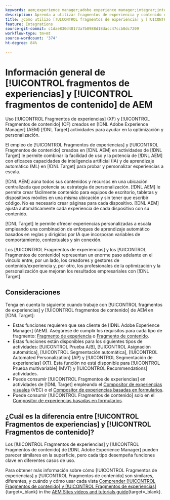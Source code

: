 ```yaml
---
keywords: aem;experience manager;adobe experience manager;integrar;integración;fragmentos de experiencia;fragmentos de contenido
description: Aprenda a utilizar fragmentos de experiencia y contenido de [!DNL Adobe Experience Manager] en actividades de [!DNL Adobe Target] .
title: ¿Cómo utilizo [!UICONTROL fragmentos de experiencia] y [!UICONTROL fragmentos de contenido] de  [!DNL Adobe Experience Manager] (AEM)?
feature: Integrations
source-git-commit: c1dae830d40173a7b0988d18dacc47ccb0dc7209
workflow-type: tm+mt
source-wordcount: '374'
ht-degree: 84%

---
```


# Información general de [!UICONTROL fragmentos de experiencias] y [!UICONTROL fragmentos de contenido] de AEM

Uso [!UICONTROL Fragmentos de experiencias] (XF) y [!UICONTROL Fragmentos de contenido] (CF) creados en [!DNL Adobe Experience Manager] (AEM) [!DNL Target] actividades para ayudar en la optimización y personalización.

El empleo de [!UICONTROL Fragmentos de experiencias] y [!UICONTROL Fragmentos de contenido] creados en [!DNL AEM] en actividades de [!DNL Target] le permite combinar la facilidad de uso y la potencia de [!DNL AEM] con eficaces capacidades de inteligencia artificial (IA) y de aprendizaje automático (ML) en [!DNL Target] para probar y personalizar experiencias a escala.

[!DNL AEM] aúna todos sus contenidos y recursos en una ubicación centralizada que potencia su estrategia de personalización. [!DNL AEM] le permite crear fácilmente contenido para equipos de escritorio, tabletas y dispositivos móviles en una misma ubicación y sin tener que escribir código. No es necesario crear páginas para cada dispositivo. [!DNL AEM] ajusta automáticamente cada experiencia de cada dispositivo con su contenido.

[!DNL Target] le permite ofrecer experiencias personalizadas a escala empleando una combinación de enfoques de aprendizaje automático basados en reglas y dirigidos por IA que incorporan variables de comportamiento, contextuales y sin conexión.

Los [!UICONTROL Fragmentos de experiencias] y los [!UICONTROL Fragmentos de contenido] representan un enorme paso adelante en el vínculo entre, por un lado, los creadores y gestores de contenido/experiencia y, por otro, los profesionales de la optimización y la personalización que mejoran los resultados empresariales con [!DNL Target].

## Consideraciones

Tenga en cuenta lo siguiente cuando trabaje con [!UICONTROL fragmentos de experiencias] y [!UICONTROL fragmentos de contenido] de AEM en [!DNL Target]:
* Estas funciones requieren que sea cliente de [!DNL Adobe Experience Manager] (AEM). Asegúrese de cumplir los requisitos para cada tipo de fragmento: [Fragmento de experiencia](/help/main/c-integrating-target-with-mac/aem/experience-fragments-aem.md#requirements) o [Fragmento de contenido](/help/main/c-integrating-target-with-mac/aem/content-fragments-aem.md#requirements).
* Estas funciones están disponibles para los siguientes tipos de actividades: [!UICONTROL Prueba A/B], [!UICONTROL Asignación automática], [!UICONTROL Segmentación automática], [!UICONTROL Automated Personalization] (AP) y [!UICONTROL Segmentación de experiencias] (XT). Esta función no está disponible para [!UICONTROL Prueba multivariable] (MVT) y [!UICONTROL Recommendations] actividades.
* Puede consumir [!UICONTROL Fragmentos de experiencias] en actividades de [!DNL Target] empleando el [Compositor de experiencias visuales](/help/main/c-experiences/c-visual-experience-composer/visual-experience-composer.md) (VEC) o el [Compositor de experiencias basadas en formularios](/help/main/c-experiences/form-experience-composer.md).
* Puede consumir [!UICONTROL Fragmentos de contenido] solo en el [Compositor de experiencias basadas en formularios](/help/main/c-experiences/form-experience-composer.md).

## ¿Cuál es la diferencia entre [!UICONTROL Fragmentos de experiencias] y [!UICONTROL Fragmentos de contenido]?

Los [!UICONTROL Fragmentos de experiencias] y [!UICONTROL Fragmentos de contenido] de [!DNL Adobe Experience Manager] pueden parecer similares en la superficie, pero cada tipo desempeña funciones clave en diferentes casos de uso.

Para obtener más información sobre cómo [!UICONTROL Fragmentos de experiencias] y [!UICONTROL Fragmentos de contenido] son similares, diferentes, y cuándo y cómo usar cada vista [Comprender [!UICONTROL Fragmentos de contenido] y [!UICONTROL Fragmentos de experiencias]](https://experienceleague.adobe.com/docs/experience-manager-learn/sites/content-fragments/understand-content-fragments-and-experience-fragments.html?lang=es){target=_blank} in the [AEM Sites videos and tutorials guide](https://experienceleague.adobe.com/docs/experience-manager-learn/sites/overview.html?lang=es){target=_blank}.
